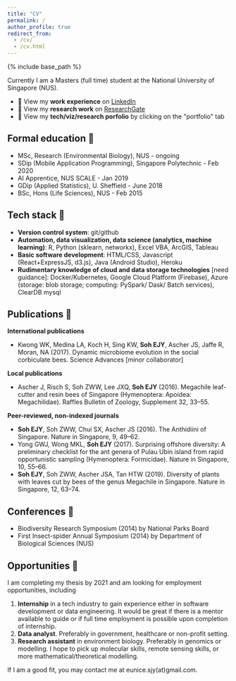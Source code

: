 ```yaml
---
title: "CV"
permalink: /
author_profile: true
redirect_from: 
  - /cv/
  - /cv.html
---
```


{% include base_path %}

Currently I am a Masters (full time) student at the National University of Singapore (NUS).

- 🌿 View my **work experience** on [LinkedIn](https://www.linkedin.com/in/eunicesoh/)
- 🌱 View my **research work** on [ResearchGate](https://www.researchgate.net/profile/Eunice_Soh2/research)
- 🍃 View my **tech/viz/research porfolio** by clicking on the "portfolio" tab

## Formal education 💯

- MSc, Research (Environmental Biology), NUS - ongoing
- SDip (Mobile Application Programming), Singapore Polytechnic - Feb 2020
- AI Apprentice, NUS SCALE - Jan 2019 
- GDip (Applied Statistics), U. Sheffield - June 2018
- BSc, Hons (Life Sciences), NUS - Feb 2015 

## Tech stack 🦋

- **Version control system**: git/github
- **Automation, data visualization, data science (analytics, machine learning)**: R, Python (sklearn, networkx), Excel VBA, ArcGIS, Tableau 
- **Basic software development**: HTML/CSS, Javascript (React+ExpressJS, d3.js), Java (Android Studio), Heroku
- **Rudimentary knowledge of cloud and data storage technologies** [need guidance]: Docker/Kubernetes, Google Cloud Platform (Firebase), Azure (storage: blob storage; computing: PySpark/ Dask/ Batch services), ClearDB mysql

## Publications 🐝

**International publications**
- Kwong WK, Medina LA, Koch H, Sing KW, **Soh EJY**, Ascher JS, Jaffe R, Moran, NA (2017). Dynamic microbiome evolution in the social corbiculate bees. Science Advances [minor collaborator]

**Local publications**
- Ascher J, Risch S, Soh ZWW, Lee JXQ, **Soh EJY** (2016). Megachile leaf-cutter and resin bees of Singapore (Hymenoptera: Apoidea: Megachilidae). Raffles Bulletin of Zoology, Supplement 32, 33–55. 

**Peer-reviewed, non-indexed journals**
- **Soh EJY**, Soh ZWW, Chui SX, Ascher JS (2016). The Anthidiini of Singapore. Nature in Singapore, 9, 49–62.
- Yong GWJ, Wong MKL, **Soh EJY** (2017). Surprising offshore diversity: A preliminary checklist for the ant genera of Pulau Ubin island from rapid opportunistic sampling (Hymenoptera: Formicidae). Nature in Singapore, 10, 55–66. 
- **Soh EJY**, Soh ZWW, Ascher JSA, Tan HTW (2019). Diversity of plants with leaves cut by bees of the genus Megachile in Singapore. Nature in Singapore, 12, 63–74.

## Conferences 🐛

- Biodiversity Research Symposium (2014) by National Parks Board
- First Insect-spider Annual Symposium (2014) by Department of Biological Sciences (NUS)

## Opportunities 🐞

I am completing my thesis by 2021 and am looking for employment opportunities, including

1. **Internship** in a tech industry to gain experience either in software development or data engineering. It would be great if there is a mentor available to guide or if full time employment is possible upon completion of internship.
2. **Data analyst**. Preferably in government, healthcare or non-profit setting.
3. **Research assistant** in environment biology. Preferably in genomics or modelling. I hope to pick up molecular skills, remote sensing skills, or more mathematical/theoretical modelling.

If I am a good fit, you may contact me at eunice.sjy(at)gmail.com.

